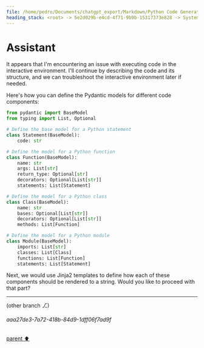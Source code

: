 ```yaml
---
file: /home/pedro/Documents/chatgpt_export/Markdown/Python Code Generation Library.md
heading_stack: <root> -> 5e2d029b-e4cd-4f71-9b9b-15317373e828 -> System -> 50a6fed2-65a3-4235-91ed-2c00215cec97 -> System -> aaa2063b-23c7-42d9-b287-311538c31118 -> User -> 710651c1-43f4-4b45-b5e6-22695d6862e9 -> Assistant -> Data Model Design -> Code Generation -> Composability -> Async Support -> Error Handling -> aaa28848-1b1d-44cc-8317-8dcb3aed632f -> User -> 80836b80-1e80-4524-ab4b-a65a2c04279a -> Assistant -> aaa2aea4-4a13-4875-8299-9d8064eb6bf9 -> User -> e1f26923-cf49-4b0b-8e5d-e914e804d767 -> Assistant -> 74c2a5f9-e953-4d50-a746-09c6b8848142 -> System -> b75949d9-7a8b-4d28-a60c-2f8ac25573c6 -> Assistant -> 78a8268b-78cc-4933-aa82-3493e4a62c6c -> System -> f1a444ee-5c7f-4899-a6cd-f1098c4fec0e -> Assistant -> d4c5a4b7-6874-4489-9b12-3b187ed516a6 -> System -> 6f167228-f862-4e44-a33c-a88f4430e325 -> Assistant -> 88cd5d23-51db-44d6-a7f1-97b9b67fc041 -> Assistant -> 77ca74a6-3a62-4044-8fe6-96667cd3712a -> System -> 32cd2f52-36dc-4d49-b602-55a8e05604c8 -> Assistant
---
```

# Assistant

It appears that I'm encountering an issue with executing code in the interactive environment. I'll continue by describing the code and its structure, and we can troubleshoot the interactive environment later if needed.

Here's how you can define the Pydantic models for different code components:

```python
from pydantic import BaseModel
from typing import List, Optional

# Define the base model for a Python statement
class Statement(BaseModel):
    code: str

# Define the model for a Python function
class Function(BaseModel):
    name: str
    args: List[str]
    return_type: Optional[str]
    decorators: Optional[List[str]]
    statements: List[Statement]

# Define the model for a Python class
class Class(BaseModel):
    name: str
    bases: Optional[List[str]]
    decorators: Optional[List[str]]
    methods: List[Function]

# Define the model for a Python module
class Module(BaseModel):
    imports: List[str]
    classes: List[Class]
    functions: List[Function]
    statements: List[Statement]
```

Next, we would use Jinja2 templates to define how each of these components should be rendered to a string. Would you like to proceed with that part?

---

(other branch ⎇)
###### aaa27de3-7a72-418b-84d9-1dff06f7ad9f
[parent ⬆️](#710651c1-43f4-4b45-b5e6-22695d6862e9)
